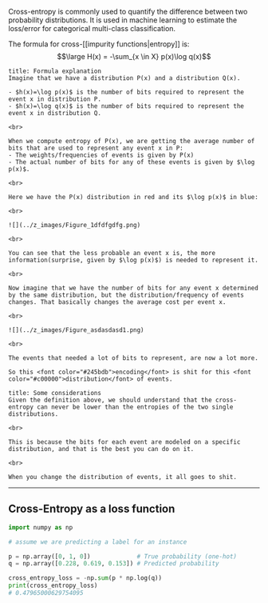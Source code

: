 Cross-entropy is commonly used to quantify the difference between two probability distributions.
It is used in machine learning to estimate the loss/error for categorical multi-class classification.

The formula for cross-[[impurity functions|entropy]] is:
$$\large H(x) = -\sum_{x \in X} p(x)\log q(x)$$

```ad-hint
title: Formula explanation
Imagine that we have a distribution P(x) and a distribution Q(x).

- $h(x)=\log p(x)$ is the number of bits required to represent the event x in distribution P.
- $h(x)=\log q(x)$ is the number of bits required to represent the event x in distribution Q.

<br>

When we compute entropy of P(x), we are getting the average number of bits that are used to represent any event x in P:
- The weights/frequencies of events is given by P(x)
- The actual number of bits for any of these events is given by $\log p(x)$.

<br>

Here we have the P(x) distribution in red and its $\log p(x)$ in blue:

<br>

![](../z_images/Figure_1dfdfgdfg.png)

<br>

You can see that the less probable an event x is, the more information(surprise, given by $\log p(x)$) is needed to represent it.

<br>

Now imagine that we have the number of bits for any event x determined by the same distribution, but the distribution/frequency of events changes. That basically changes the average cost per event x.

<br>

![](../z_images/Figure_asdasdasd1.png)

<br>

The events that needed a lot of bits to represent, are now a lot more.

So this <font color="#245bdb">encoding</font> is shit for this <font color="#c00000">distribution</font> of events.
```

```ad-hint
title: Some considerations
Given the definition above, we should understand that the cross-entropy can never be lower than the entropies of the two single distributions.

<br>

This is because the bits for each event are modeled on a specific distribution, and that is the best you can do on it. 

<br>

When you change the distribution of events, it all goes to shit.
```


---

## Cross-Entropy as a loss function


```python
import numpy as np

# assume we are predicting a label for an instance

p = np.array([0, 1, 0])             # True probability (one-hot)
q = np.array([0.228, 0.619, 0.153]) # Predicted probability

cross_entropy_loss = -np.sum(p * np.log(q))
print(cross_entropy_loss)
# 0.47965000629754095
```
